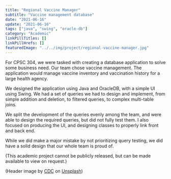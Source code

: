 ```yaml
---
title: "Regional Vaccine Manager"
subtitle: "Vaccine management database"
date: "2021-06-16"
update: "2021-06-16"
tags: ["java", "swing", "oracle-db"]
category: "Academic"
linkPillTitles: []
linkPillHrefs: []
featuredImage: "../../img/project/regional-vaccine-manager.jpg"
---
```


For CPSC 304, we were tasked with creating a database application to solve some business need. Our team chose vaccine management. The application would manage vaccine inventory and vaccination history for a large health agency.

We designed the application using Java and OracleDB, with a simple UI using Swing. We had a set of queries we had to design and implement, from simple addition and deletion, to filtered queries, to complex multi-table joins. 

We split the development of the queries evenly among the team, and were able to design the required queries, but did not fully test them. I also focused on producing the UI, and designing classes to properly link front and back end.

While we did make a major mistake by not prioritizing query testing, we did have a solid design that our whole team is proud of. 

(This academic project cannot be publicly released, but can be made available to view on request.)

(Header image by [CDC](https://unsplash.com/@cdc?utm_source=unsplash&utm_medium=referral&utm_content=creditCopyText) on [Unsplash](https://unsplash.com/s/photos/vaccination?utm_source=unsplash&utm_medium=referral&utm_content=creditCopyText))
  